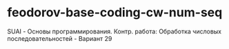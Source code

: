 # feodorov-base-coding-cw-num-seq
SUAI - Основы программирования. Контр. работа: Обработка числовых последовательностей - Вариант 29
